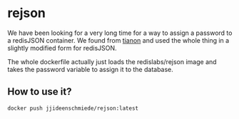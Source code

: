 # rejson

We have been looking for a very long time for a way to assign a password to a redisJSON container. We found from [tianon](https://github.com/tianon) and used the whole thing in a slightly modified form for redisJSON.

The whole dockerfile actually just loads the redislabs/rejson image and takes the password variable to assign it to the database.

## How to use it?

```console
docker push jjideenschmiede/rejson:latest
```